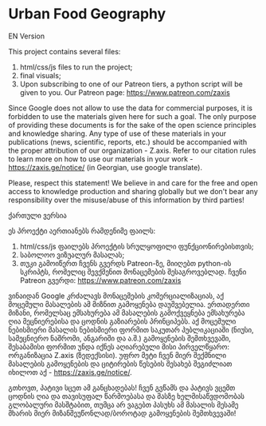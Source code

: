 # Urban Food Geography

EN Version

This project contains several files:

1. html/css/js files to run the project;
2. final visuals; 
3. Upon subscribing to one of our Patreon tiers, a python script will be given to you. Our Patreon page: https://www.patreon.com/zaxis 

Since Google does not allow to use the data for commercial purposes, it is forbidden to use the materials given here for such a goal. 
The only purpose of providing these documents is for the sake of the open science principles and knowledge sharing. Any type of use of these materials
in your publications (news, scientific, reports, etc.) should be accompanied with the proper attribution of our organization - Z.axis. Refer to our citation
rules to learn more on how to use our materials in your work - https://zaxis.ge/notice/ (in Georgian, use google translate).

Please, respect this statement! We believe in and care for the free and open access to knowledge production and sharing globally but we don't bear any responsibility over the misuse/abuse of this information by third parties!

ქართული ვერსია

ეს პროექტი აერთიანებს რამდენიმე ფაილს: 

1. html/css/js ფაილებს პროექტის სრულყოფილი ფუნქციონირებისთვის;
2. საბოლოო ვიზუალურ მასალას;
3. თუკი გამოიწერთ ჩვენს გვერდს Patreon-ზე, მიიღებთ python-ის სკრიპტს, რომელიც შევქმენით მონაცემების შესაგროვებლად. ჩვენი Patreon გვერდი: https://www.patreon.com/zaxis 

ვინაიდან Google კრძალავს მონაცემების კომერციალიზაციას, აქ მოცემული მასალების ამ მიზნით გამოყენება დაუშვებელია. 
ერთადერთი მიზანი, რომელსაც ემსახურება ამ მასალების გამოქვეყნება ემსახურება ღია მეცნიერებისა და ცოდნის გაზიარების პრინციპებს. აქ მოცემული ნებისმიერი მასალის
ნებისმიერი ფორმით საკუთარ პუბლიკაციაში (ნიუსი, სამეცნიერო ნაშრომი, ანგარიში და ა.შ.) გამოყენების შემთხვევაში, შესაბამისი ფორმით უნდა იქნეს აღიარებული მისი 
პირველწყარო: ორგანიზაცია Z.axis (ზედექსისი). უფრო მეტი ჩვენ მიერ შექმნილი მასალების გამოყენების და ციტირების წესების შესახებ შეგიძლიათ იხილოთ აქ - https://zaxis.ge/notice/. 

გთხოვთ, პატივი სცეთ ამ განცხადებას! ჩვენ გვწამს და პატივს ვცემთ ცოდნის ღია და თავისუფალ წარმოებასა და მასზე ხელმისაწვდომობას გლობალური მასშტაბით, თუმცა არ ვაგებთ 
პასუხს ამ მასალის მესამე მხარის მიერ მიზანშეუწონლად/ბოროტად გამოყენების შემთხვევაში!

